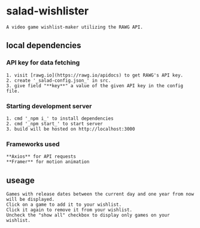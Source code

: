 # salad-wishlister
    A video game wishlist-maker utilizing the RAWG API.

## local dependencies
### API key for data fetching
    1. visit [rawg.io](https://rawg.io/apidocs) to get RAWG's API key.
    2. create '_salad-config.json_' in src.
    3. give field "**key**" a value of the given API key in the config file.

### Starting development server
    1. cmd '_npm i_' to install dependencies
    2. cmd '_npm start_' to start server
    3. build will be hosted on http://localhost:3000

### Frameworks used
    **Axios** for API requests
    **Framer** for motion animation

## useage
    Games with release dates between the current day and one year from now will be displayed.
    Click on a game to add it to your wishlist.
    Click it again to remove it from your wishlist.
    Uncheck the "show all" checkbox to display only games on your wishlist.